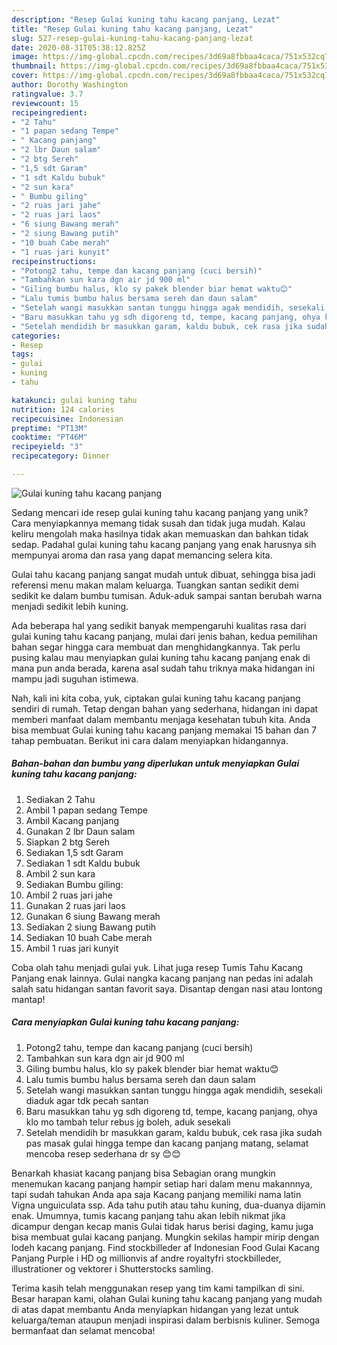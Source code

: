 ```yaml
---
description: "Resep Gulai kuning tahu kacang panjang, Lezat"
title: "Resep Gulai kuning tahu kacang panjang, Lezat"
slug: 527-resep-gulai-kuning-tahu-kacang-panjang-lezat
date: 2020-08-31T05:38:12.825Z
image: https://img-global.cpcdn.com/recipes/3d69a8fbbaa4caca/751x532cq70/gulai-kuning-tahu-kacang-panjang-foto-resep-utama.jpg
thumbnail: https://img-global.cpcdn.com/recipes/3d69a8fbbaa4caca/751x532cq70/gulai-kuning-tahu-kacang-panjang-foto-resep-utama.jpg
cover: https://img-global.cpcdn.com/recipes/3d69a8fbbaa4caca/751x532cq70/gulai-kuning-tahu-kacang-panjang-foto-resep-utama.jpg
author: Dorothy Washington
ratingvalue: 3.7
reviewcount: 15
recipeingredient:
- "2 Tahu"
- "1 papan sedang Tempe"
- " Kacang panjang"
- "2 lbr Daun salam"
- "2 btg Sereh"
- "1,5 sdt Garam"
- "1 sdt Kaldu bubuk"
- "2 sun kara"
- " Bumbu giling"
- "2 ruas jari jahe"
- "2 ruas jari laos"
- "6 siung Bawang merah"
- "2 siung Bawang putih"
- "10 buah Cabe merah"
- "1 ruas jari kunyit"
recipeinstructions:
- "Potong2 tahu, tempe dan kacang panjang (cuci bersih)"
- "Tambahkan sun kara dgn air jd 900 ml"
- "Giling bumbu halus, klo sy pakek blender biar hemat waktu😊"
- "Lalu tumis bumbu halus bersama sereh dan daun salam"
- "Setelah wangi masukkan santan tunggu hingga agak mendidih, sesekali diaduk agar tdk pecah santan"
- "Baru masukkan tahu yg sdh digoreng td, tempe, kacang panjang, ohya klo mo tambah telur rebus jg boleh, aduk sesekali"
- "Setelah mendidih br masukkan garam, kaldu bubuk, cek rasa jika sudah pas masak gulai hingga tempe dan kacang panjang matang, selamat mencoba resep sederhana dr sy 😊😊"
categories:
- Resep
tags:
- gulai
- kuning
- tahu

katakunci: gulai kuning tahu 
nutrition: 124 calories
recipecuisine: Indonesian
preptime: "PT13M"
cooktime: "PT46M"
recipeyield: "3"
recipecategory: Dinner

---
```



![Gulai kuning tahu kacang panjang](https://img-global.cpcdn.com/recipes/3d69a8fbbaa4caca/751x532cq70/gulai-kuning-tahu-kacang-panjang-foto-resep-utama.jpg)

Sedang mencari ide resep gulai kuning tahu kacang panjang yang unik? Cara menyiapkannya memang tidak susah dan tidak juga mudah. Kalau keliru mengolah maka hasilnya tidak akan memuaskan dan bahkan tidak sedap. Padahal gulai kuning tahu kacang panjang yang enak harusnya sih mempunyai aroma dan rasa yang dapat memancing selera kita.

Gulai tahu kacang panjang sangat mudah untuk dibuat, sehingga bisa jadi referensi menu makan malam keluarga. Tuangkan santan sedikit demi sedikit ke dalam bumbu tumisan. Aduk-aduk sampai santan berubah warna menjadi sedikit lebih kuning.

Ada beberapa hal yang sedikit banyak mempengaruhi kualitas rasa dari gulai kuning tahu kacang panjang, mulai dari jenis bahan, kedua pemilihan bahan segar hingga cara membuat dan menghidangkannya. Tak perlu pusing kalau mau menyiapkan gulai kuning tahu kacang panjang enak di mana pun anda berada, karena asal sudah tahu triknya maka hidangan ini mampu jadi suguhan istimewa.


Nah, kali ini kita coba, yuk, ciptakan gulai kuning tahu kacang panjang sendiri di rumah. Tetap dengan bahan yang sederhana, hidangan ini dapat memberi manfaat dalam membantu menjaga kesehatan tubuh kita. Anda bisa membuat Gulai kuning tahu kacang panjang memakai 15 bahan dan 7 tahap pembuatan. Berikut ini cara dalam menyiapkan hidangannya.

<!--inarticleads1-->

##### Bahan-bahan dan bumbu yang diperlukan untuk menyiapkan Gulai kuning tahu kacang panjang:

1. Sediakan 2 Tahu
1. Ambil 1 papan sedang Tempe
1. Ambil  Kacang panjang
1. Gunakan 2 lbr Daun salam
1. Siapkan 2 btg Sereh
1. Sediakan 1,5 sdt Garam
1. Sediakan 1 sdt Kaldu bubuk
1. Ambil 2 sun kara
1. Sediakan  Bumbu giling:
1. Ambil 2 ruas jari jahe
1. Gunakan 2 ruas jari laos
1. Gunakan 6 siung Bawang merah
1. Sediakan 2 siung Bawang putih
1. Sediakan 10 buah Cabe merah
1. Ambil 1 ruas jari kunyit


Coba olah tahu menjadi gulai yuk. Lihat juga resep Tumis Tahu Kacang Panjang enak lainnya. Gulai nangka kacang panjang nan pedas ini adalah salah satu hidangan santan favorit saya. Disantap dengan nasi atau lontong mantap! 

<!--inarticleads2-->

##### Cara menyiapkan Gulai kuning tahu kacang panjang:

1. Potong2 tahu, tempe dan kacang panjang (cuci bersih)
1. Tambahkan sun kara dgn air jd 900 ml
1. Giling bumbu halus, klo sy pakek blender biar hemat waktu😊
1. Lalu tumis bumbu halus bersama sereh dan daun salam
1. Setelah wangi masukkan santan tunggu hingga agak mendidih, sesekali diaduk agar tdk pecah santan
1. Baru masukkan tahu yg sdh digoreng td, tempe, kacang panjang, ohya klo mo tambah telur rebus jg boleh, aduk sesekali
1. Setelah mendidih br masukkan garam, kaldu bubuk, cek rasa jika sudah pas masak gulai hingga tempe dan kacang panjang matang, selamat mencoba resep sederhana dr sy 😊😊


Benarkah khasiat kacang panjang bisa Sebagian orang mungkin menemukan kacang panjang hampir setiap hari dalam menu makannnya, tapi sudah tahukan Anda apa saja Kacang panjang memiliki nama latin Vigna unguiculata ssp. Ada tahu putih atau tahu kuning, dua-duanya dijamin enak. Umumnya, tumis kacang panjang tahu akan lebih nikmat jika dicampur dengan kecap manis Gulai tidak harus berisi daging, kamu juga bisa membuat gulai kacang panjang. Mungkin sekilas hampir mirip dengan lodeh kacang panjang. Find stockbilleder af Indonesian Food Gulai Kacang Panjang Purple i HD og millionvis af andre royaltyfri stockbilleder, illustrationer og vektorer i Shutterstocks samling. 

Terima kasih telah menggunakan resep yang tim kami tampilkan di sini. Besar harapan kami, olahan Gulai kuning tahu kacang panjang yang mudah di atas dapat membantu Anda menyiapkan hidangan yang lezat untuk keluarga/teman ataupun menjadi inspirasi dalam berbisnis kuliner. Semoga bermanfaat dan selamat mencoba!
